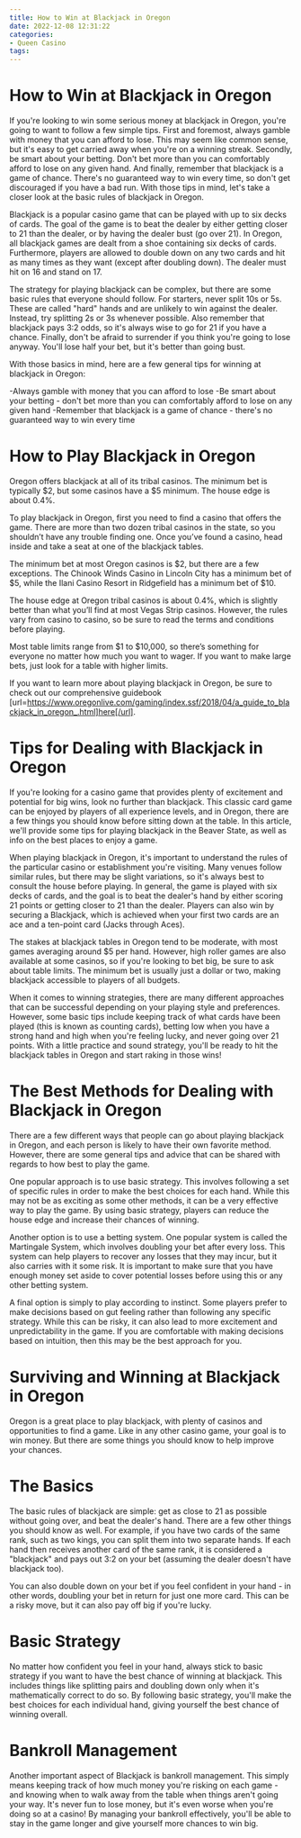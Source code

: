 ```yaml
---
title: How to Win at Blackjack in Oregon 
date: 2022-12-08 12:31:22
categories:
- Queen Casino
tags:
---
```



#  How to Win at Blackjack in Oregon 

If you're looking to win some serious money at blackjack in Oregon, you're going to want to follow a few simple tips. First and foremost, always gamble with money that you can afford to lose. This may seem like common sense, but it's easy to get carried away when you're on a winning streak. Secondly, be smart about your betting. Don't bet more than you can comfortably afford to lose on any given hand. And finally, remember that blackjack is a game of chance. There's no guaranteed way to win every time, so don't get discouraged if you have a bad run. With those tips in mind, let's take a closer look at the basic rules of blackjack in Oregon.

Blackjack is a popular casino game that can be played with up to six decks of cards. The goal of the game is to beat the dealer by either getting closer to 21 than the dealer, or by having the dealer bust (go over 21). In Oregon, all blackjack games are dealt from a shoe containing six decks of cards. Furthermore, players are allowed to double down on any two cards and hit as many times as they want (except after doubling down). The dealer must hit on 16 and stand on 17.

The strategy for playing blackjack can be complex, but there are some basic rules that everyone should follow. For starters, never split 10s or 5s. These are called "hard" hands and are unlikely to win against the dealer. Instead, try splitting 2s or 3s whenever possible. Also remember that blackjack pays 3:2 odds, so it's always wise to go for 21 if you have a chance. Finally, don't be afraid to surrender if you think you're going to lose anyway. You'll lose half your bet, but it's better than going bust.

With those basics in mind, here are a few general tips for winning at blackjack in Oregon: 

-Always gamble with money that you can afford to lose
-Be smart about your betting - don't bet more than you can comfortably afford to lose on any given hand
-Remember that blackjack is a game of chance - there's no guaranteed way to win every time

#  How to Play Blackjack in Oregon 

Oregon offers blackjack at all of its tribal casinos. The minimum bet is typically $2, but some casinos have a $5 minimum. The house edge is about 0.4%.

To play blackjack in Oregon, first you need to find a casino that offers the game. There are more than two dozen tribal casinos in the state, so you shouldn’t have any trouble finding one. Once you’ve found a casino, head inside and take a seat at one of the blackjack tables.

The minimum bet at most Oregon casinos is $2, but there are a few exceptions. The Chinook Winds Casino in Lincoln City has a minimum bet of $5, while the Ilani Casino Resort in Ridgefield has a minimum bet of $10.

The house edge at Oregon tribal casinos is about 0.4%, which is slightly better than what you’ll find at most Vegas Strip casinos. However, the rules vary from casino to casino, so be sure to read the terms and conditions before playing.

Most table limits range from $1 to $10,000, so there’s something for everyone no matter how much you want to wager. If you want to make large bets, just look for a table with higher limits.

If you want to learn more about playing blackjack in Oregon, be sure to check out our comprehensive guidebook [url=https://www.oregonlive.com/gaming/index.ssf/2018/04/a_guide_to_blackjack_in_oregon_.html]here[/url].

#  Tips for Dealing with Blackjack in Oregon 

If you're looking for a casino game that provides plenty of excitement and potential for big wins, look no further than blackjack. This classic card game can be enjoyed by players of all experience levels, and in Oregon, there are a few things you should know before sitting down at the table. In this article, we'll provide some tips for playing blackjack in the Beaver State, as well as info on the best places to enjoy a game.

When playing blackjack in Oregon, it's important to understand the rules of the particular casino or establishment you're visiting. Many venues follow similar rules, but there may be slight variations, so it's always best to consult the house before playing. In general, the game is played with six decks of cards, and the goal is to beat the dealer's hand by either scoring 21 points or getting closer to 21 than the dealer. Players can also win by securing a Blackjack, which is achieved when your first two cards are an ace and a ten-point card (Jacks through Aces).

The stakes at blackjack tables in Oregon tend to be moderate, with most games averaging around $5 per hand. However, high roller games are also available at some casinos, so if you're looking to bet big, be sure to ask about table limits. The minimum bet is usually just a dollar or two, making blackjack accessible to players of all budgets.

When it comes to winning strategies, there are many different approaches that can be successful depending on your playing style and preferences. However, some basic tips include keeping track of what cards have been played (this is known as counting cards), betting low when you have a strong hand and high when you're feeling lucky, and never going over 21 points. With a little practice and sound strategy, you'll be ready to hit the blackjack tables in Oregon and start raking in those wins!

#  The Best Methods for Dealing with Blackjack in Oregon 

There are a few different ways that people can go about playing blackjack in Oregon, and each person is likely to have their own favorite method. However, there are some general tips and advice that can be shared with regards to how best to play the game.

One popular approach is to use basic strategy. This involves following a set of specific rules in order to make the best choices for each hand. While this may not be as exciting as some other methods, it can be a very effective way to play the game. By using basic strategy, players can reduce the house edge and increase their chances of winning.

Another option is to use a betting system. One popular system is called the Martingale System, which involves doubling your bet after every loss. This system can help players to recover any losses that they may incur, but it also carries with it some risk. It is important to make sure that you have enough money set aside to cover potential losses before using this or any other betting system.

A final option is simply to play according to instinct. Some players prefer to make decisions based on gut feeling rather than following any specific strategy. While this can be risky, it can also lead to more excitement and unpredictability in the game. If you are comfortable with making decisions based on intuition, then this may be the best approach for you.

#  Surviving and Winning at Blackjack in Oregon

Oregon is a great place to play blackjack, with plenty of casinos and opportunities to find a game. Like in any other casino game, your goal is to win money. But there are some things you should know to help improve your chances.

# The Basics

The basic rules of blackjack are simple: get as close to 21 as possible without going over, and beat the dealer's hand. There are a few other things you should know as well. For example, if you have two cards of the same rank, such as two kings, you can split them into two separate hands. If each hand then receives another card of the same rank, it is considered a "blackjack" and pays out 3:2 on your bet (assuming the dealer doesn't have blackjack too).

You can also double down on your bet if you feel confident in your hand - in other words, doubling your bet in return for just one more card. This can be a risky move, but it can also pay off big if you're lucky.

# Basic Strategy

No matter how confident you feel in your hand, always stick to basic strategy if you want to have the best chance of winning at blackjack. This includes things like splitting pairs and doubling down only when it's mathematically correct to do so. By following basic strategy, you'll make the best choices for each individual hand, giving yourself the best chance of winning overall.

# Bankroll Management

Another important aspect of Blackjack is bankroll management. This simply means keeping track of how much money you're risking on each game - and knowing when to walk away from the table when things aren't going your way. It's never fun to lose money, but it's even worse when you're doing so at a casino! By managing your bankroll effectively, you'll be able to stay in the game longer and give yourself more chances to win big.